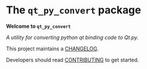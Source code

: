 The ``qt_py_convert`` package
=============================


**Welcome to ``qt_py_convert``**

*A utility for converting python qt binding code to Qt.py.*

<!--  NO DOCS YET
[v0.1.0 documentation](http://intranet.d2.com/dd/tools/cent6_64/package/ddg/0.1.0/docs/html/index.html)
-->

This project maintains a [CHANGELOG](CHANGELOG.md).

Developers should read [CONTRIBUTING](CONTRIBUTING.md) to get started.
